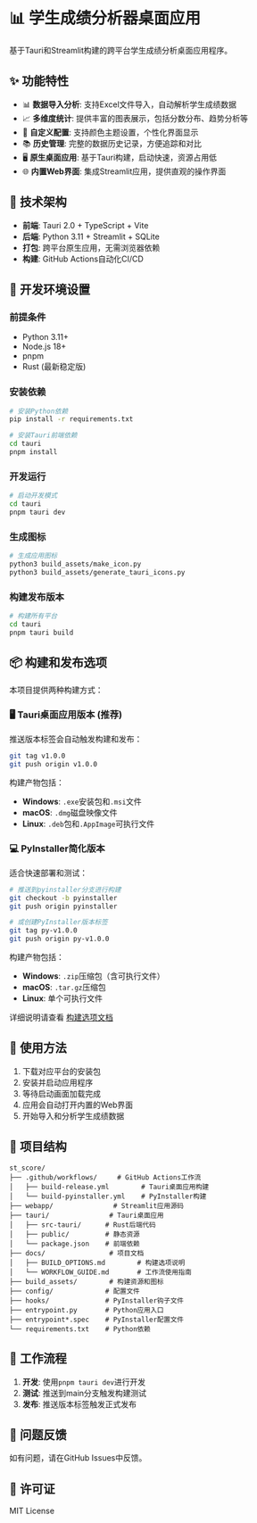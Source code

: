 # 📊 学生成绩分析器桌面应用

基于Tauri和Streamlit构建的跨平台学生成绩分析桌面应用程序。

## ✨ 功能特性

- 📊 **数据导入分析**: 支持Excel文件导入，自动解析学生成绩数据
- 📈 **多维度统计**: 提供丰富的图表展示，包括分数分布、趋势分析等
- 🎨 **自定义配置**: 支持颜色主题设置，个性化界面显示
- 📚 **历史管理**: 完整的数据历史记录，方便追踪和对比
- 🖥️ **原生桌面应用**: 基于Tauri构建，启动快速，资源占用低
- 🌐 **内置Web界面**: 集成Streamlit应用，提供直观的操作界面

## 🔧 技术架构

- **前端**: Tauri 2.0 + TypeScript + Vite
- **后端**: Python 3.11 + Streamlit + SQLite
- **打包**: 跨平台原生应用，无需浏览器依赖
- **构建**: GitHub Actions自动化CI/CD

## 🚀 开发环境设置

### 前提条件

- Python 3.11+
- Node.js 18+
- pnpm
- Rust (最新稳定版)

### 安装依赖

```bash
# 安装Python依赖
pip install -r requirements.txt

# 安装Tauri前端依赖
cd tauri
pnpm install
```

### 开发运行

```bash
# 启动开发模式
cd tauri
pnpm tauri dev
```

### 生成图标

```bash
# 生成应用图标
python3 build_assets/make_icon.py
python3 build_assets/generate_tauri_icons.py
```

### 构建发布版本

```bash
# 构建所有平台
cd tauri
pnpm tauri build
```

## 📦 构建和发布选项

本项目提供两种构建方式：

### 🖥️ Tauri桌面应用版本 (推荐)
推送版本标签会自动触发构建和发布：

```bash
git tag v1.0.0
git push origin v1.0.0
```

构建产物包括：
- **Windows**: `.exe`安装包和`.msi`文件
- **macOS**: `.dmg`磁盘映像文件
- **Linux**: `.deb`包和`.AppImage`可执行文件

### 💻 PyInstaller简化版本
适合快速部署和测试：

```bash
# 推送到pyinstaller分支进行构建
git checkout -b pyinstaller
git push origin pyinstaller

# 或创建PyInstaller版本标签
git tag py-v1.0.0
git push origin py-v1.0.0
```

构建产物包括：
- **Windows**: `.zip`压缩包（含可执行文件）
- **macOS**: `.tar.gz`压缩包
- **Linux**: 单个可执行文件

详细说明请查看 [构建选项文档](docs/BUILD_OPTIONS.md)

## 🎯 使用方法

1. 下载对应平台的安装包
2. 安装并启动应用程序
3. 等待启动画面加载完成
4. 应用会自动打开内置的Web界面
5. 开始导入和分析学生成绩数据

## 📝 项目结构

```
st_score/
├── .github/workflows/     # GitHub Actions工作流
│   ├── build-release.yml        # Tauri桌面应用构建
│   └── build-pyinstaller.yml    # PyInstaller构建
├── webapp/               # Streamlit应用源码
├── tauri/               # Tauri桌面应用
│   ├── src-tauri/      # Rust后端代码
│   ├── public/         # 静态资源
│   └── package.json    # 前端依赖
├── docs/                # 项目文档
│   ├── BUILD_OPTIONS.md        # 构建选项说明
│   └── WORKFLOW_GUIDE.md       # 工作流使用指南
├── build_assets/        # 构建资源和图标
├── config/             # 配置文件
├── hooks/              # PyInstaller钩子文件
├── entrypoint.py       # Python应用入口
├── entrypoint*.spec    # PyInstaller配置文件
└── requirements.txt    # Python依赖
```

## 🔄 工作流程

1. **开发**: 使用`pnpm tauri dev`进行开发
2. **测试**: 推送到main分支触发构建测试
3. **发布**: 推送版本标签触发正式发布

## 🐛 问题反馈

如有问题，请在GitHub Issues中反馈。

## 📄 许可证

MIT License
